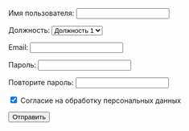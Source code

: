 <!DOCTYPE html>
<html lang="en">
<head>
<meta charset="UTF-8">
<meta name="viewport" content="width=device-width, initial-scale=1.0">
<title>Регистрация</title>
<style>
  .error {
    color: red;
  }
  .success {
    color: green;
  }

  body {
  font-family: Arial, sans-serif;
  margin: 0;
  padding: 0;
  display: flex;
  justify-content: center;
  align-items: center;
  height: 100vh;
}

form {
  width: 600px;
  padding: 20px;
  border: 1px solid #ccc;
  border-radius: 5px;
}

label {
  display: block;
  margin-bottom: 5px;
}

input,
select {
  width: 100%;
  padding: 5px;
  margin-bottom: 10px;
}

button {
  width: 100%;
  padding: 10px;
  background-color: #007bff;
  color: #fff;
  border: none;
  border-radius: 5px;
  cursor: pointer;
}

button:hover {
  background-color: #0056b3;
}

p {
  margin-top: 10px;
}
.error {
  color: red;
}
.success {
  color: green;
}

</style>
</head>
<body>

<form id="registrationForm">
  <label for="username">Имя пользователя:</label>
  <input type="text" id="username" required><br>
  
  <label for="role">Должность:</label>
  <select id="role" required>
    <option value="1">Должность 1</option>
    <option value="2">Должность 2</option>
    <option value="3">Должность 3</option>
  </select><br>
  
  <label for="email">Email:</label>
  <input type="email" id="email" required><br>
  
  <label for="password">Пароль:</label>
  <input type="password" id="password" required><br>
  
  <label for="passwordRepeat">Повторите пароль:</label>
  <input type="password" id="passwordRepeat" required><br>
  
  <input type="checkbox" id="agreement" checked> Согласие на обработку персональных данных<br>
  
  <button type="submit">Отправить</button>
</form>

<p id="errorMessage" class="error" style="display:none"></p>
<p id="successMessage" class="success" style="display:none">Регистрация успешно завершена</p>

<script>
document.getElementById('registrationForm').addEventListener('submit', function(event) {
  event.preventDefault();
  
  const username = document.getElementById('username').value;
  const role = document.getElementById('role').value;
  const email = document.getElementById('email').value;
  const password = document.getElementById('password').value;
  const passwordRepeat = document.getElementById('passwordRepeat').value;
  const agreement = document.getElementById('agreement').checked;
  
  if (!agreement) {
    document.getElementById('errorMessage').innerText = 'Необходимо согласиться на обработку персональных данных';
    document.getElementById('errorMessage').style.display = 'block';
    return;
  }
  
  // Моковый POST запрос
  if (username && role && email && password && passwordRepeat) {
    // Здесь можно добавить логику для отправки данных на сервер
    document.getElementById('registrationForm').style.display = 'none';
    document.getElementById('successMessage').style.display = 'block';
  } else {
    document.getElementById('errorMessage').innerText = 'Необходимо заполнить все поля';
    document.getElementById('errorMessage').style.display = 'block';
  }
});
</script>

</body>
</html>
